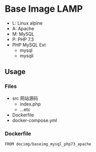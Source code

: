 # Base Image LAMP

- L: Linux alpine
- A: Apache
- M: MySQL
- P: PHP 7.3
- PHP MySQL Ext
    + mysql
    + mysqli

## Usage

### Files

- src 网站源码
    + index.php
    + ...etc
- Dockerfile
- docker-compose.yml

### Dockerfile

```
FROM docimg/baseimg_mysql_php73_apache
```
